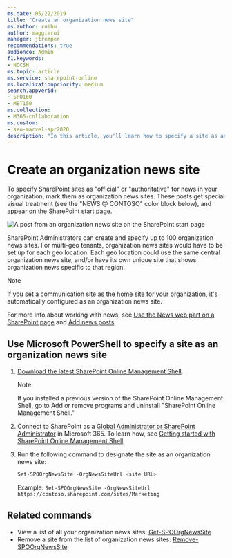 ```yaml
---
ms.date: 05/22/2019
title: "Create an organization news site"
ms.author: ruihu
author: maggierui
manager: jtremper
recommendations: true
audience: Admin
f1.keywords:
- NOCSH
ms.topic: article
ms.service: sharepoint-online
ms.localizationpriority: medium
search.appverid:
- SPO160
- MET150
ms.collection:  
- M365-collaboration
ms.custom:
- seo-marvel-apr2020
description: "In this article, you'll learn how to specify a site as an official or authoritative organization news site."
---
```


# Create an organization news site

To specify SharePoint sites as "official" or "authoritative" for news in your organization, mark them as organization news sites. These posts get special visual treatment (see the "NEWS @ CONTOSO" color block below), and appear on the SharePoint start page. 

![A post from an organization news site on the SharePoint start page](media/c9335bc4-6be2-41e8-bd53-bf32a946d179.png)

SharePoint Administrators can create and specify up to 100 organization news sites. For multi-geo tenants, organization news sites would have to be set up for each geo location. Each geo location could use the same central organization news site, and/or have its own unique site that shows organization news specific to that region.

> [!NOTE]
> If you set a communication site as the [home site for your organization](home-site-plan.md), it's automatically configured as an organization news site.

For more info about working with news, see [Use the News web part on a SharePoint page](https://support.office.com/article/C2DCEE50-F5D7-434B-8CB9-A7FEEFD9F165) and [Add news posts](https://support.office.com/article/495f8f1a-3bef-4045-b33a-55e5abe7aed7). 

## Use Microsoft PowerShell to specify a site as an organization news site
  
1. [Download the latest SharePoint Online Management Shell](https://go.microsoft.com/fwlink/p/?LinkId=255251).

    > [!NOTE]
    > If you installed a previous version of the SharePoint Online Management Shell, go to Add or remove programs and uninstall "SharePoint Online Management Shell." 

2. Connect to SharePoint as a [Global Administrator or SharePoint Administrator](./sharepoint-admin-role.md) in Microsoft 365. To learn how, see [Getting started with SharePoint Online Management Shell](/powershell/sharepoint/sharepoint-online/connect-sharepoint-online).
    
3. Run the following command to designate the site as an organization news site:
  
    ```PowerShell
    Set-SPOOrgNewsSite -OrgNewsSiteUrl <site URL> 
    ```

    Example: `Set-SPOOrgNewsSite -OrgNewsSiteUrl https://contoso.sharepoint.com/sites/Marketing`

## Related commands 

- View a list of all your organization news sites: [Get-SPOOrgNewsSite](/powershell/module/sharepoint-online/get-spoorgnewssite) 
- Remove a site from the list of organization news sites: [Remove-SPOOrgNewsSite](/powershell/module/sharepoint-online/remove-spoorgnewssite)

